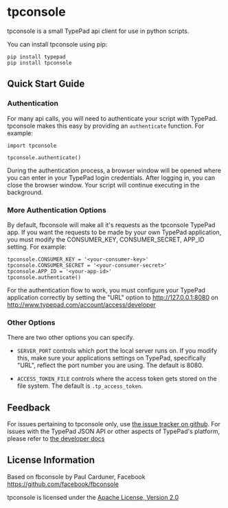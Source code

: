 # tpconsole #

tpconsole is a small TypePad api client for use in python scripts.

You can install tpconsole using pip:

    pip install typepad
    pip install tpconsole


## Quick Start Guide ##


### Authentication ###

For many api calls, you will need to authenticate your script with TypePad.
tpconsole makes this easy by providing an `authenticate` function. For
example:

    import tpconsole

    tpconsole.authenticate()

During the authentication process, a browser window will be opened where you can
enter in your TypePad login credentials.  After logging in, you can close the
browser window.  Your script will continue executing in the background.


### More Authentication Options ###

By default, fbconsole will make all it's requests as the tpconsole TypePad app.
If you want the requests to be made by your own TypePad application, you must
modify the CONSUMER_KEY, CONSUMER_SECRET, APP_ID setting.  For example:

    tpconsole.CONSUMER_KEY = '<your-consumer-key>'
    tpconsole.CONSUMER_SECRET = '<your-consumer-secret>'
    tpconsole.APP_ID = '<your-app-id>'
    tpconsole.authenticate()

For the authentication flow to work, you must configure your TypePad
application correctly by setting the "URL" option to http://127.0.0.1:8080
on http://www.typepad.com/account/access/developer


### Other Options ###

There are two other options you can specify.

- `SERVER_PORT` controls which port the local server runs on.  If you modify
     this, make sure your applications settings on TypePad, specifically 
     "URL", reflect the port number you are using.  The default is 8080.

- `ACCESS_TOKEN_FILE` controls where the access token gets stored on the file
  system.  The default is `.tp_access_token`.


## Feedback ##

For issues pertaining to tpconsole only, use
[the issue tracker on github](https://github.com/saymedia/tpconsole/issues).
For issues with the TypePad JSON API or other aspects of TypePad's platform,
please refer to [the developer docs](http://www.typepad.com/services/apidocs)


## License Information ##

Based on fbconsole by Paul Carduner, Facebook
https://github.com/facebook/fbconsole

tpconsole is licensed under the [Apache License, Version
2.0](http://www.apache.org/licenses/LICENSE-2.0.html)
